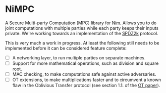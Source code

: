NiMPC
=====

A Secure Multi-party Computation (MPC) library for [Nim](https://nim-lang.org).
Allows you to do joint computations with multiple parties while each party keeps
their inputs private. We're working towards an implementation of the
[SPDZ2k](https://eprint.iacr.org/2018/482.pdf) protocol.

This is very much a work in progress. At least the following still needs to be
implemented before it can be considered feature complete:

- [ ] A networking layer, to run multiple parties on separate machines.
- [ ] Support for more mathematical operations, such as division and square
      root.
- [ ] MAC checking, to make computations safe against active adversaries.
- [ ] OT extensions, to make multiplications faster and to circumvent a known
      flaw in the Oblivious Transfer protocol (see section 1.1. of the
      [OT paper](https://eprint.iacr.org/2015/267.pdf)).
